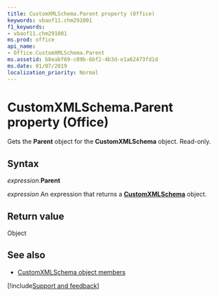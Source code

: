 ```yaml
---
title: CustomXMLSchema.Parent property (Office)
keywords: vbaof11.chm291001
f1_keywords:
- vbaof11.chm291001
ms.prod: office
api_name:
- Office.CustomXMLSchema.Parent
ms.assetid: b8eabf69-c09b-6bf2-4b3d-e1a62473fd1d
ms.date: 01/07/2019
localization_priority: Normal
---
```



# CustomXMLSchema.Parent property (Office)

Gets the **Parent** object for the **CustomXMLSchema** object. Read-only.


## Syntax

_expression_.**Parent**

_expression_ An expression that returns a **[CustomXMLSchema](Office.CustomXMLSchema.md)** object.


## Return value

Object


## See also

- [CustomXMLSchema object members](overview/library-reference/customxmlschema-members-office.md)

[!include[Support and feedback](~/includes/feedback-boilerplate.md)]